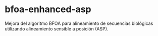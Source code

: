 # bfoa-enhanced-asp
Mejora del algoritmo BFOA para alineamiento de secuencias biológicas utilizando alineamiento sensible a posición (ASP).
